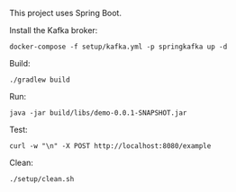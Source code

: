 This project uses Spring Boot.

Install the Kafka broker:
```shell
docker-compose -f setup/kafka.yml -p springkafka up -d
```

Build:
```shell
./gradlew build
```

Run:
```shell
java -jar build/libs/demo-0.0.1-SNAPSHOT.jar
```

Test:
```shell
curl -w "\n" -X POST http://localhost:8080/example
```

Clean:
```shell
./setup/clean.sh
```
